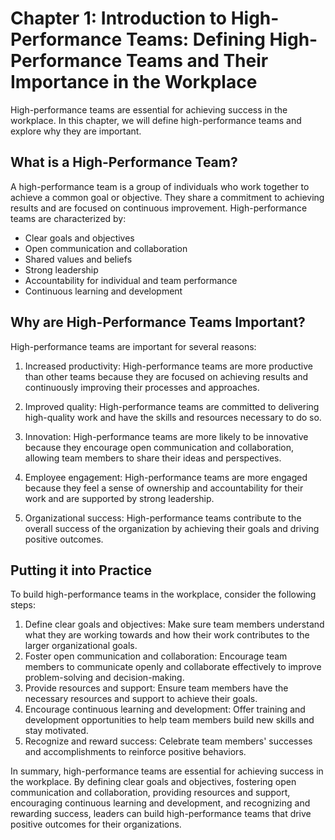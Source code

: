 Chapter 1: Introduction to High-Performance Teams: Defining High-Performance Teams and Their Importance in the Workplace
========================================================================================================================

High-performance teams are essential for achieving success in the workplace. In this chapter, we will define high-performance teams and explore why they are important.

What is a High-Performance Team?
--------------------------------

A high-performance team is a group of individuals who work together to achieve a common goal or objective. They share a commitment to achieving results and are focused on continuous improvement. High-performance teams are characterized by:

* Clear goals and objectives
* Open communication and collaboration
* Shared values and beliefs
* Strong leadership
* Accountability for individual and team performance
* Continuous learning and development

Why are High-Performance Teams Important?
-----------------------------------------

High-performance teams are important for several reasons:

1. Increased productivity: High-performance teams are more productive than other teams because they are focused on achieving results and continuously improving their processes and approaches.

2. Improved quality: High-performance teams are committed to delivering high-quality work and have the skills and resources necessary to do so.

3. Innovation: High-performance teams are more likely to be innovative because they encourage open communication and collaboration, allowing team members to share their ideas and perspectives.

4. Employee engagement: High-performance teams are more engaged because they feel a sense of ownership and accountability for their work and are supported by strong leadership.

5. Organizational success: High-performance teams contribute to the overall success of the organization by achieving their goals and driving positive outcomes.

Putting it into Practice
------------------------

To build high-performance teams in the workplace, consider the following steps:

1. Define clear goals and objectives: Make sure team members understand what they are working towards and how their work contributes to the larger organizational goals.
2. Foster open communication and collaboration: Encourage team members to communicate openly and collaborate effectively to improve problem-solving and decision-making.
3. Provide resources and support: Ensure team members have the necessary resources and support to achieve their goals.
4. Encourage continuous learning and development: Offer training and development opportunities to help team members build new skills and stay motivated.
5. Recognize and reward success: Celebrate team members' successes and accomplishments to reinforce positive behaviors.

In summary, high-performance teams are essential for achieving success in the workplace. By defining clear goals and objectives, fostering open communication and collaboration, providing resources and support, encouraging continuous learning and development, and recognizing and rewarding success, leaders can build high-performance teams that drive positive outcomes for their organizations.


